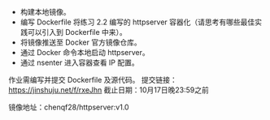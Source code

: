 - 构建本地镜像。
- 编写 Dockerfile 将练习 2.2 编写的 httpserver 容器化（请思考有哪些最佳实践可以引入到 Dockerfile 中来）。
- 将镜像推送至 Docker 官方镜像仓库。
- 通过 Docker 命令本地启动 httpserver。
- 通过 nsenter 进入容器查看 IP 配置。

作业需编写并提交 Dockerfile 及源代码。
提交链接：https://jinshuju.net/f/rxeJhn
截止日期：10月17日晚23:59之前


镜像地址：chenqf28/httpserver:v1.0

